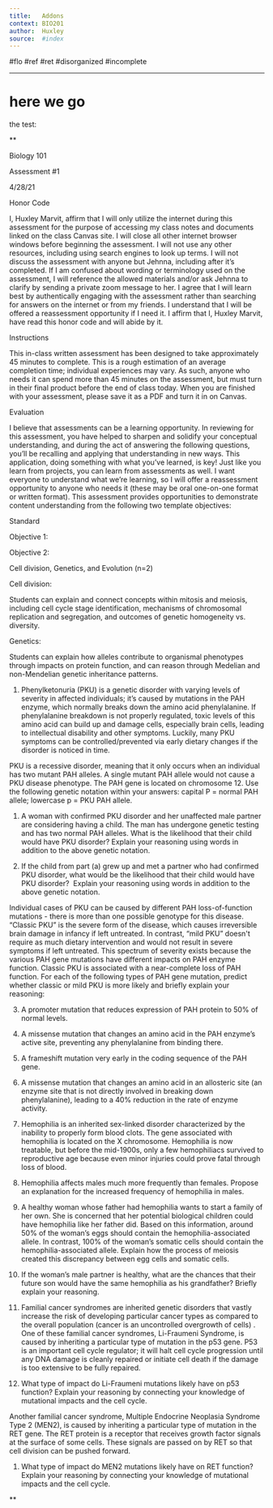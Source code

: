 ```yaml
---
title:   Addons
context: BIO201
author:  Huxley
source:  #index
---
```


#flo #ref #ret #disorganized #incomplete

---


# here we go


the test:

**

Biology 101

Assessment #1

4/28/21

  
  

Honor Code

I, Huxley Marvit, affirm that I will only utilize the internet during this assessment for the purpose of accessing my class notes and documents linked on the class Canvas site. I will close all other internet browser windows before beginning the assessment. I will not use any other resources, including using search engines to look up terms. I will not discuss the assessment with anyone but Jehnna, including after it’s completed. If I am confused about wording or terminology used on the assessment, I will reference the allowed materials and/or ask Jehnna to clarify by sending a private zoom message to her. I agree that I will learn best by authentically engaging with the assessment rather than searching for answers on the internet or from my friends. I understand that I will be offered a reassessment opportunity if I need it. I affirm that I, Huxley Marvit, have read this honor code and will abide by it. 

Instructions

This in-class written assessment has been designed to take approximately 45 minutes to complete. This is a rough estimation of an average completion time; individual experiences may vary. As such, anyone who needs it can spend more than 45 minutes on the assessment, but must turn in their final product before the end of class today. When you are finished with your assessment, please save it as a PDF and turn it in on Canvas.

  
  
  

Evaluation

I believe that assessments can be a learning opportunity. In reviewing for this assessment, you have helped to sharpen and solidify your conceptual understanding, and during the act of answering the following questions, you’ll be recalling and applying that understanding in new ways. This application, doing something with what you’ve learned, is key! Just like you learn from projects, you can learn from assessments as well. I want everyone to understand what we’re learning, so I will offer a reassessment opportunity to anyone who needs it (these may be oral one-on-one format or written format). This assessment provides opportunities to demonstrate content understanding from the following two template objectives:

  

Standard

Objective 1:

Objective 2:

Cell division, Genetics, and Evolution (n=2)

Cell division:

Students can explain and connect concepts within mitosis and meiosis, including cell cycle stage identification, mechanisms of chromosomal replication and segregation, and outcomes of genetic homogeneity vs. diversity.

Genetics:

Students can explain how alleles contribute to organismal phenotypes through impacts on protein function, and can reason through Medelian and non-Mendelian genetic inheritance patterns.

  
  

1.  Phenylketonuria (PKU) is a genetic disorder with varying levels of severity in affected individuals; it’s caused by mutations in the PAH enzyme, which normally breaks down the amino acid phenylalanine. If phenylalanine breakdown is not properly regulated, toxic levels of this amino acid can build up and damage cells, especially brain cells, leading to intellectual disability and other symptoms. Luckily, many PKU symptoms can be controlled/prevented via early dietary changes if the disorder is noticed in time.
    

  

PKU is a recessive disorder, meaning that it only occurs when an individual has two mutant PAH alleles. A single mutant PAH allele would not cause a PKU disease phenotype. The PAH gene is located on chromosome 12. Use the following genetic notation within your answers: capital P = normal PAH allele; lowercase p = PKU PAH allele.

  

1.  A woman with confirmed PKU disorder and her unaffected male partner are considering having a child. The man has undergone genetic testing and has two normal PAH alleles. What is the likelihood that their child would have PKU disorder? Explain your reasoning using words in addition to the above genetic notation.
    

  

2.  If the child from part (a) grew up and met a partner who had confirmed PKU disorder, what would be the likelihood that their child would have PKU disorder?  Explain your reasoning using words in addition to the above genetic notation.
    

  

Individual cases of PKU can be caused by different PAH loss-of-function mutations - there is more than one possible genotype for this disease. “Classic PKU” is the severe form of the disease, which causes irreversible brain damage in infancy if left untreated. In contrast, “mild PKU” doesn't require as much dietary intervention and would not result in severe symptoms if left untreated. This spectrum of severity exists because the various PAH gene mutations have different impacts on PAH enzyme function. Classic PKU is associated with a near-complete loss of PAH function. For each of the following types of PAH gene mutation, predict whether classic or mild PKU is more likely and briefly explain your reasoning:

  

3.  A promoter mutation that reduces expression of PAH protein to 50% of normal levels.
    

  

4.  A missense mutation that changes an amino acid in the PAH enzyme’s active site, preventing any phenylalanine from binding there.
    

  

5.  A frameshift mutation very early in the coding sequence of the PAH gene.
    

  

6.  A missense mutation that changes an amino acid in an allosteric site (an enzyme site that is not directly involved in breaking down phenylalanine), leading to a 40% reduction in the rate of enzyme activity.
    

  

2.  Hemophilia is an inherited sex-linked disorder characterized by the inability to properly form blood clots. The gene associated with hemophilia is located on the X chromosome. Hemophilia is now treatable, but before the mid-1900s, only a few hemophiliacs survived to reproductive age because even minor injuries could prove fatal through loss of blood. 
    

  

1.  Hemophilia affects males much more frequently than females. Propose an explanation for the increased frequency of hemophilia in males.
    

  

2.   A healthy woman whose father had hemophilia wants to start a family of her own. She is concerned that her potential biological children could have hemophilia like her father did. Based on this information, around 50% of the woman’s eggs should contain the hemophilia-associated allele. In contrast, 100% of the woman’s somatic cells should contain the hemophilia-associated allele. Explain how the process of meiosis created this discrepancy between egg cells and somatic cells. 
    

3.  If the woman’s male partner is healthy, what are the chances that their future son would have the same hemophilia as his grandfather? Briefly explain your reasoning.
    

  

3.  Familial cancer syndromes are inherited genetic disorders that vastly increase the risk of developing particular cancer types as compared to the overall population (cancer is an uncontrolled overgrowth of cells) . One of these familial cancer syndromes, Li-Fraumeni Syndrome, is caused by inheriting a particular type of mutation in the p53 gene. P53 is an important cell cycle regulator; it will halt cell cycle progression until any DNA damage is cleanly repaired or initiate cell death if the damage is too extensive to be fully repaired. 
    

  

1.  What type of impact do Li-Fraumeni mutations likely have on p53 function? Explain your reasoning by connecting your knowledge of mutational impacts and the cell cycle. 
    

  

Another familial cancer syndrome, Multiple Endocrine Neoplasia Syndrome Type 2 (MEN2), is caused by inheriting a particular type of mutation in the RET gene. The RET protein is a receptor that receives growth factor signals at the surface of some cells. These signals are passed on by RET so that cell division can be pushed forward.

  

1.  What type of impact do MEN2 mutations likely have on RET function? Explain your reasoning by connecting your knowledge of mutational impacts and the cell cycle.
    

**

































